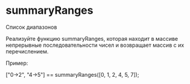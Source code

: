 # summaryRanges
Список диапазонов

Реализуйте функцию summaryRanges, которая находит в массиве непрерывные последовательности чисел и возвращает массив с их перечислением.

Пример:

["0->2", "4->5"] == summaryRanges([0, 1, 2, 4, 5, 7]);
